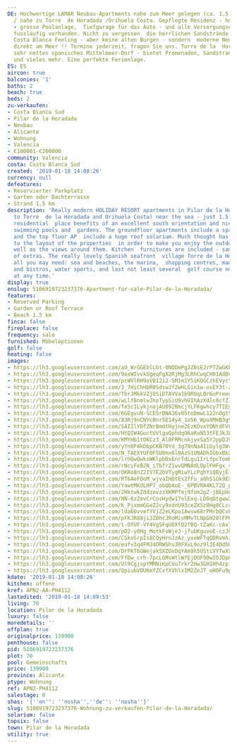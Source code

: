 ```yaml
---
DE: Hochwertige LAMAR Neubau-Apartments nahe zum Meer gelegen (ca. 1.5 km) - in Pilar
  / nahe zu Torre  de Horadada /Orihuela Costa. Gepflegte Residenz - hochwertige Baumaterialien
  - grosse Poolanlage,  Tiefgarage für das Auto - und alle Versorgungseinrichtungen
  fussläufig vorhanden. Nicht zu vergessen  die herrlichen Sandstrände - Spanien pur,
  Costa Blanca Feeling - aber keine alten Burgen - sondern  moderne Neubau-Wohnungen
  direkt am Meer !! Termine jederzeit, fragen Sie uns. Torre de la  Horadada ist ein
  sehr nettes spanisches Mittelmeer-Dorf - bietet Promenaden, Sandstrand, Hafen, nette  Fischrestaurants
  und vieles mehr. Eine perfekte Ferienlage.
ES: ES
aircon: true
balconies: '1'
baths: 2
beach: true
beds: 2
zu-verkaufen:
- Costa Blanca Sud
- Pilar de la Horadada
- Neubau
- Alicante
- Wohnung
- Valencia
- €100001-€200000
community: Valencia
costa: Costa Blanca Sud
created: '2019-01-18 14:08:26'
currency: null
defeatures:
- Reservierter Parkplatz
- Garten oder Dachterrasse
- Strand 1,5 km
description: 'Really modern HOLIDAY RESORT apartments in Pilar de la Horadada (next
  to Torre  de la Horadada and Orihuela Costa) near the sea - just 1.5 km - this wonderful
  residential  place benefits of an excellent south orientation and nice views to
  swimming pools and  gardens. The groundfloor apartments include a spacious garden
  and the top floor AP  include a huge roof solarium. Much thought has been given
  to the layout of the properties  in order to make you enjoy the outdoor spaces as
  well as the views around them. Kitchen  furnitures are included - same as a lot
  of extras. The really lovely Spanish seafront  village Torre de la Horadada is offering
  all you may need: sea and beaches, the marina,  shopping centres, many restaurants
  and bistros, water sports, and last not least several  golf course nearby. Viewings
  at any time.'
display: true
enslug: 5106919723237376-Apartment-for-sale-Pilar-de-la-Horadada/
features:
- Reserved Parking
- Garden or Roof Terrace
- Beach 1.5 km
finca: false
fireplace: false
frequency: sale
furnished: Möbeloptionen
golf: false
heating: false
images:
- https://lh3.googleusercontent.com/aU_WrGGEblLbt-0NQDmPg2ZBsEJrP7ZwGKb3cvD2JBIEJGhF_goP99zGxJ8o1dw1fbb-ABzCxMjKD36PG3Ws=w640-rj-e30-l100
- https://lh3.googleusercontent.com/9oxWIvvkGgeqFgX2RjMg3LRhCwqCH01AdDuK58HOHRYXpLQfQhkpDk3Az1utJCzkuGJvhCbjhJiltfy0TJs=w640-rj-e30-l100
- https://lh3.googleusercontent.com/pcWVlRH9oVQ12i2-5M1m1Y5iKQGCzhEVycYmScTYJ0g4oJssEUasbgLfaa3SjqzrWVr_b5nV7xrErAKjPCHGNw=w640-rj-e30-l100
- https://lh3.googleusercontent.com/3_7HiChHbR0SdswJf2wHLGin1w-osEY3t-zyhlCrC64WptiRU9snua5GsLdzXzfHXvRbBMZu4gFG773My8s=w640-rj-e30-l100
- https://lh3.googleusercontent.com/ThrJMkkVZjOSiDTAVVa1b9R0qLBr6uPreeeRQwMFwi4sj1x4ZTOFFUfIip-xTfQIXQhP0cHzn8rz6bzu6WXh=w640-rj-e30-l100
- https://lh3.googleusercontent.com/wLlfBnmlwJhoTypSiU9vhUIhAzXdlc0cfZIoVfNNFg2U_x6sOFvz5W5xAEpEq-W7hU-UZc54iOA9_d3CyETprQ=w640-rj-e30-l100
- https://lh3.googleusercontent.com/fe5cILykjnajAU092BmcjYLFKgwhcy7TIEg4vCwUmxvC7ySjhIbkUSsPqDYqBmUhGycW3gKXLI4b4hW5ZlEO=w640-rj-e30-l100
- https://lh3.googleusercontent.com/6GEgvuN-SCE5rBNAJ6v05toDmwL122nOgt9Ceda1ddWX8CVh_m8e5mA1OmVW3VpQhqFRaupy7giN7wqb3Ws=w640-rj-e30-l100
- https://lh3.googleusercontent.com/83Rj9nCNYcBnr5E14y4_1o56_WpuXMmB3g9rLhXzkumsxcDbyBBE6HzPNP7eKQHGF7W3NoKW6HNkppd46oWH=w640-rj-e30-l100
- https://lh3.googleusercontent.com/SAIIlYDfZNrBmdtHyjne2EzKOvxYONtdFV8BqDxnZz_a10rz0zIHwJN3BS0JcSlqWv6wbciwpQhBNed78DhEpA=w640-rj-e30-l100
- https://lh3.googleusercontent.com/HtQIW4GuctUVlguQphdqO6aRaN53tFEJkJE8qUBSrri-I2qQWgzgx6Gbd9nOrnuYVAMFuKZQG8JVPieQinEwpg=w640-rj-e30-l100
- https://lh3.googleusercontent.com/KMYHb1tOKCz3_Al0FRMcnkjyxSa5YJppDJ9bohCUItIKUN_UTp4JDZuPpzeBUCaeNHSr-_yMObyW0H0RTHj3hw=w640-rj-e30-l100
- https://lh3.googleusercontent.com/yYn6P4kDbpCKB7OYd_3g79nNa4IiGylg3WrIVv8L-X2YuGdJOnLSSb3kgEdRo9RA-h0rBcwkhR0HEe4Uk8Ie=w640-rj-e30-l100
- https://lh3.googleusercontent.com/N_TAEXYUF0F5U8mx6l8AzS1UNADhIGbxBb2F0oqZlBlRL15IMGn3HydTfLljW0FAb59tOv6QDCZe2PQmW5w=w640-rj-e30-l100
- https://lh3.googleusercontent.com/lrUQwQwksWKlpbDxEnrTdLgu1IrLfpcTomRp4_eEs63IdlkZEh5wED4g2e5LxP_J72QOks5894E0KOfQMF-KDQ=w640-rj-e30-l100
- https://lh3.googleusercontent.com/rNciFeB2N_iTbfrZ1wvQMN8dLOplFHFgx_vf0ACujjL6TNRDRVHacB7mv5OX2O4BaVC6zGnNwfmep2osFX33sg=w640-rj-e30-l100
- https://lh3.googleusercontent.com/OKRo8nZ2IV7E2bVTygMiwYLcPqhYiQByjEivAZLlR8vDQjt-BWo5Mf9PLFpEekZW558ivk-3nsJEBrLLGhM9=w640-rj-e30-l100
- https://lh3.googleusercontent.com/RT6AeFDoM_wjvaIHOtEsZfFu_a0hS1Gk9EXRy0fb1xnNDo0cCcZ7_B_DIOMaSS15u6Rov3ecZW77Q-kumpU=w640-rj-e30-l100
- https://lh3.googleusercontent.com/YawtMKdLHP7_obQbAoE-_6PBVRA4KLT2Q_pCKFX4qVW2YjDde8JFvM9koUjJJWB2WiCAxtyxoWwdesA6BT8h=w640-rj-e30-l100
- https://lh3.googleusercontent.com/2HktwkZddzevzzXKMPfmj9fom2gZ-jBEpUdQkFUlqquWXafIZPChTI85g7JhjgV283d9Uth85ZOaza-Tm590=w640-rj-e30-l100
- https://lh3.googleusercontent.com/NN-6zZmvCrCosHydw17olExq-LDOqOtgww2uCENKr3Mrqhuo3-RZwzePXk-gr-1h4cdNuxInjs4LR18oPVo=w640-rj-e30-l100
- https://lh3.googleusercontent.com/K_PjxmmGGeZ2cy9xdnU93ceZXSz8Hg0CLccYbceU6bndJjYw5iBqJzhq-S0a0AKDTdxSDTI-NTZcI6p8myz5=w640-rj-e30-l100
- https://lh3.googleusercontent.com/lda6OvvmfYVjZ2eLKpo1Awvw68rPMrbQCvBvbFLYW6UIwS7fabbYtodNRvw2DX6439HS9ZGghWCYXmlyKT6d=w640-rj-e30-l100
- https://lh3.googleusercontent.com/pFKJR88jiJZ0hcJRoMisMMvTLNpGH20lFPHo5pqcR6hDhT2sFDuJf65NTolLQQNIMd4lQ7xmqvAK_FiTj0Bhtw=w640-rj-e30-l100
- https://lh3.googleusercontent.com/t-OfUF-VY4Vg5FqUOXfQ2fBQ-tZaKc-cAv7uXYa-p5xFS6ipq_aOWCDO8XCMUFUFmAEegV2c7M-rBOTC1E4e=w640-rj-e30-l100
- https://lh3.googleusercontent.com/pD2-y0Hg_MotkFvWjeJ-jfubKguvoE-czJGJv17Bu6MWqCEg7M47w88gsASf_7ZHLuFm6fAsnxCQCZB5FSY=w640-rj-e30-l100
- https://lh3.googleusercontent.com/CSkvSrpIs8CQyHrnJzAz_yxeWFTqQDRvmhzDvdnt-PYf99PO6HzRKeqV6cTQw57MR9ZItCEl5QC2rITdDmg=w640-rj-e30-l100
- https://lh3.googleusercontent.com/eufv3q4FMJ4DRWShu3RFXxL9oz9lIE4DdhUoyaPi91W9WAVvWtgPLev49bzAsy_61C1_PEL5WIig8s8rIsbg=w640-rj-e30-l100
- https://lh3.googleusercontent.com/DrFKT6GWejakSXZOsDqYAm9h5OStiVYTwXSH_0WHQacwZ1jPp9Ape1YCGvWzWklHfo_6jWXMrAUS42XxivY=w640-rj-e30-l100
- https://lh3.googleusercontent.com/FfDw_crh-7pcLGMsWtlWfEjDOF90wIOJDpKQ2PXNQhyfcrio8UgSsVMqcV98JMTPPYwA3uwIsdW0t-hvVdhN=w640-rj-e30-l100
- https://lh3.googleusercontent.com/Ul9CgjspYMMNiKpCUu7rkr2Hw3GH1Hh4zp1YhxMrsK4ci_x0gblbDKQgjG9pYtslPrfUXyudF1F-rUz-9dvn=w640-rj-e30-l100
- https://lh3.googleusercontent.com/QpiubVOUKmfZCvfXVhlxIM2ZeJT_oH0Fu9pLubCDkTrq30sHnkf4iRLqkOBNoK02elOw5F-2zCv2YLTyaxUo=w640-rj-e30-l100
kdate: '2019-01-18 14:08:26'
kitchen: offene
kref: APN2-AA-PH4112
lastedited: '2019-01-18 14:09:53'
living: 70
location: Pilar de la Horadada
luxury: false
moredetails: ''
offplan: true
originalprice: 139900
penthouse: false
pid: 5106919723237376
plot: 70
pool: Gemeinschafts
price: 139900
province: Alicante
ptype: Wohnung
ref: APN2-PH4112
salestage: 0
shas: '{''en'': ''nosha'',''de'': ''nosha''}'
slug: 5106919723237376-Wohnung-zu-verkaufen-Pilar-de-la-Horadada/
solarium: false
topsix: false
town: Pilar de la Horadada
utility: true
---
```

